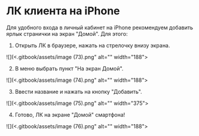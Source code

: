 # ЛК клиента на iPhone

Для удобного входа в личный кабинет на iPhone рекомендуем добавить ярлык странички на экран "Домой". Для этого:&#x20;

1. Открыть ЛК в браузере, нажать на стрелочку внизу экрана.

![](<.gitbook/assets/image (73).png" alt="" width="188"><figcaption></figcaption></figure>

2. В меню выбрать пункт "На экран Домой".

![](<.gitbook/assets/image (74).png" alt="" width="188"><figcaption></figcaption></figure>

3. Ввести название и нажать на кнопку "Добавить".

![](<.gitbook/assets/image (75).png" alt="" width="375"><figcaption></figcaption></figure>

4. Готово, ЛК на экране "Домой" смартфона!

![](<.gitbook/assets/image (76).png" alt="" width="188"><figcaption></figcaption></figure>
